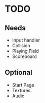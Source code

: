 # TODO

## Needs

- Input handler
- Collision
- Playing Field
- Scoreboard

## Optional

- Start Page
- Textures
- Audio
